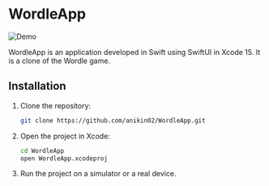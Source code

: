 # WordleApp

![Demo](demo.gif)

WordleApp is an application developed in Swift using SwiftUI in Xcode 15. It is a clone of the Wordle game.

## Installation

1. Clone the repository:
    ```bash
    git clone https://github.com/anikin02/WordleApp.git
    ```
2. Open the project in Xcode:
    ```bash
    cd WordleApp
    open WordleApp.xcodeproj
    ```
3. Run the project on a simulator or a real device.

